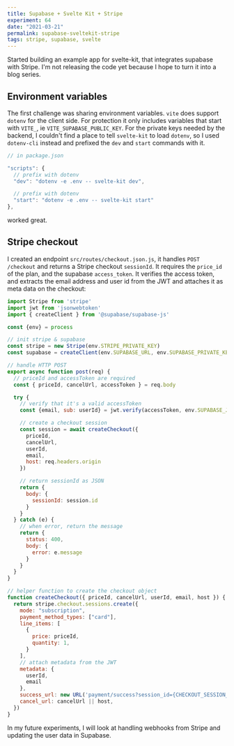 ```yaml
---
title: Supabase + Svelte Kit + Stripe
experiment: 64
date: "2021-03-21"
permalink: supabase-sveltekit-stripe
tags: stripe, supabase, svelte
---
```


Started building an example app for svelte-kit, that integrates supabase with Stripe. I'm not releasing the code yet because I hope to turn it into a blog series.

## Environment variables

The first challenge was sharing environment variables. `vite` does support `dotenv` for the client side. For protection it only includes variables that start with `VITE_`, ie `VITE_SUPABASE_PUBLIC_KEY`. For the private keys needed by the backend, I couldn't find a place to tell `svelte-kit` to load `dotenv`, so I used `dotenv-cli` instead and prefixed the `dev` and `start` commands with it.


```javascript
// in package.json

"scripts": {
  // prefix with dotenv
  "dev": "dotenv -e .env -- svelte-kit dev",

  // prefix with dotenv
  "start": "dotenv -e .env -- svelte-kit start"
},
```

worked great.

## Stripe checkout

I created an endpoint `src/routes/checkout.json.js`, it handles `POST /checkout` and returns a Stripe checkout `sessionId`.
It requires the `price_id` of the plan, and the supabase `access_token`. It verifies the access token, and extracts the email address and user id from the JWT and attaches it as meta data on the checkout:

```javascript
import Stripe from 'stripe'
import jwt from 'jsonwebtoken'
import { createClient } from '@supabase/supabase-js'

const {env} = process

// init stripe & supabase
const stripe = new Stripe(env.STRIPE_PRIVATE_KEY)
const supabase = createClient(env.SUPABASE_URL, env.SUPABASE_PRIVATE_KEY)

// handle HTTP POST
export async function post(req) {
  // priceId and accessToken are required
  const { priceId, cancelUrl, accessToken } = req.body

  try {
    // verify that it's a valid accessToken
    const {email, sub: userId} = jwt.verify(accessToken, env.SUPABASE_JWT_SECRET)

    // create a checkout session
    const session = await createCheckout({
      priceId,
      cancelUrl,
      userId,
      email,
      host: req.headers.origin
    })

    // return sessionId as JSON
    return {
      body: {
        sessionId: session.id
      }
    }
  } catch (e) {
    // when error, return the message
    return {
      status: 400,
      body: {
        error: e.message
      }
    }
  }
}

// helper function to create the checkout object
function createCheckout({ priceId, cancelUrl, userId, email, host }) {
  return stripe.checkout.sessions.create({
    mode: "subscription",
    payment_method_types: ["card"],
    line_items: [
      {
        price: priceId,
        quantity: 1,
      }
    ],
    // attach metadata from the JWT
    metadata: {
      userId,
      email
    },
    success_url: new URL('payment/success?session_id={CHECKOUT_SESSION_ID}', host).toString(),
    cancel_url: cancelUrl || host,
  })
}
```

In my future experiments, I will look at handling webhooks from Stripe and updating the user data in Supabase.

